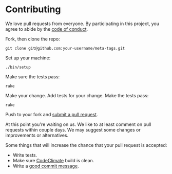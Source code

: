 # Contributing

We love pull requests from everyone. By participating in this project, you
agree to abide by the [code of conduct](https://github.com/kpumuk/meta-tags/blob/master/CODE_OF_CONDUCT.md).

Fork, then clone the repo:

    git clone git@github.com:your-username/meta-tags.git

Set up your machine:

    ./bin/setup

Make sure the tests pass:

    rake

Make your change. Add tests for your change. Make the tests pass:

    rake

Push to your fork and [submit a pull request](https://github.com/kpumuk/meta-tags/compare/).

At this point you're waiting on us. We like to at least comment on pull requests
within couple days. We may suggest some changes or improvements or alternatives.

Some things that will increase the chance that your pull request is accepted:

* Write tests.
* Make sure [CodeClimate](https://codeclimate.com/github/kpumuk/meta-tags/builds) build is clean.
* Write a [good commit message](http://tbaggery.com/2008/04/19/a-note-about-git-commit-messages.html).
